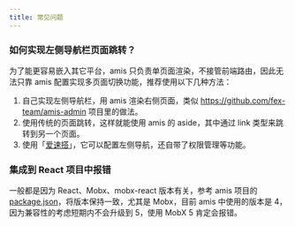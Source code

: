 ```yaml
---
title: 常见问题
---
```


### 如何实现左侧导航栏页面跳转？

为了能更容易嵌入其它平台，amis 只负责单页面渲染，不接管前端路由，因此无法只靠 amis 配置实现多页面切换功能，推荐使用以下几种方法：

1. 自己实现左侧导航栏，用 amis 渲染右侧页面，类似 <https://github.com/fex-team/amis-admin> 项目里的做法。
2. 使用传统的页面跳转，这样就能使用 amis 的 aside，其中通过 link 类型来跳转到另一个页面。
3. 使用「[爱速搭](http://suda.baidu.com/)」，它可以配置左侧导航，还自带了权限管理等功能。

### 集成到 React 项目中报错

一般都是因为 React、Mobx、mobx-react 版本有关，参考 amis 项目的 [package.json](https://github.com/baidu/amis/blob/master/package.json)，将版本保持一致，尤其是 Mobx，目前 amis 中使用的版本是 4，因为兼容性的考虑短期内不会升级到 5，使用 MobX 5 肯定会报错。
